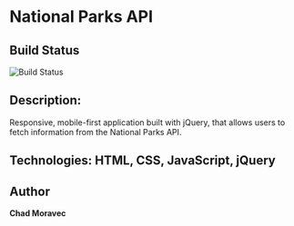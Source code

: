 # National Parks API

## Build Status

![Build Status](https://travis-ci.org/thinkful-c11/book-thing.io.svg?branch=master)

## Description:

Responsive, mobile-first application built with jQuery, that allows users to fetch information from the National Parks API.

## Technologies: HTML, CSS, JavaScript, jQuery

## Author

**Chad Moravec**
